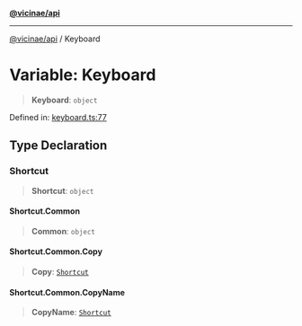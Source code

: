 [**@vicinae/api**](../README.md)

***

[@vicinae/api](../README.md) / Keyboard

# Variable: Keyboard

> **Keyboard**: `object`

Defined in: [keyboard.ts:77](https://github.com/vicinaehq/vicinae/blob/c742d5fc509336339909dd669955b863f086bf4e/api/src/api/keyboard.ts#L77)

## Type Declaration

### Shortcut

> **Shortcut**: `object`

#### Shortcut.Common

> **Common**: `object`

#### Shortcut.Common.Copy

> **Copy**: [`Shortcut`](../@vicinae/namespaces/Keyboard/type-aliases/Shortcut.md)

#### Shortcut.Common.CopyName

> **CopyName**: [`Shortcut`](../@vicinae/namespaces/Keyboard/type-aliases/Shortcut.md)
